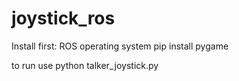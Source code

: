 # joystick_ros
Install first:
ROS operating system
pip install pygame

to run use python talker_joystick.py
